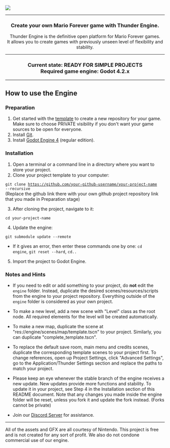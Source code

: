 <img src="https://nx.wtf/s/ckNQqDTNRrb9r89/download/Frame_17.png">

------------
<h3 align="center">
Create your own Mario Forever game with Thunder Engine.
</h3>

<div align="center">
Thunder Engine is the definitive open platform for Mario Forever games.<br/>
It allows you to create games with previously unseen level of flexibility and stability.
</div>

------------

<h3 align="center">
Current state: READY FOR SIMPLE PROJECTS<br/>
Required game engine: Godot 4.2.x
</h3>

------------
<h2>How to use the Engine</h2>

<h3>Preparation</h3>

1. Get started with the [template](https://github.com/Thunder-Engine-Dev/te-template) to create a new repository for your game. Make sure to choose PRIVATE visibility if you don't want your game sources to be open for everyone.
2. Install [Git](https://git-scm.com/downloads).
3. Install [Godot Engine 4](https://godotengine.org/) (regular edition).

<h3>Installation</h3>

1. Open a terminal or a command line in a directory where you want to store your project.<br/>
2. Clone your project template to your computer:

<code>git clone https://github.com/your-github-username/your-project-name --recursive</code><br/>
(Replace the github link there with your own github project repository link that you made in Preparation stage)<br/>

3. After cloning the project, navigate to it:

<code>cd your-project-name</code>

4. Update the engine:

<code>git submodule update --remote</code><br/>
- If it gives an error, then enter these commands one by one: <code>cd engine</code>, <code>git reset --hard</code>, <code>cd..</code>

5. Import the project to Godot Engine.

<h3>Notes and Hints</h3>

- If you need to edit or add something to your project, do **not** edit the <code>engine</code> folder. Instead, duplicate the desired scenes/resources/scripts from the engine to your project repository. Everything outside of the <code>engine</code> folder is considered as your own project.

- To make a new level, add a new scene with "Level" class as the root node. All required elements for the level will be created automatically.

- To make a new map, duplicate the scene at "res://engine/scenes/map/template.tscn" to your project. Similarly, you can duplicate "complete_template.tscn".

- To replace the default save room, main menu and credits scenes, duplicate the corresponding template scenes to your project first. To change references, open up Project Settings, click "Advanced Settings", go to the Application/Thunder Settings section and replace the paths to match your project.

- Please keep an eye whenever the stable branch of the engine receives a new update. New updates provide more functions and stability. To update it in your project, see Step 4 in the Installation section of this README document. Note that any changes you made inside the engine folder will be reset, unless you fork it and update the fork instead. (Forks cannot be private)

- Join our [Discord Server](https://discord.gg/VwgV6GmwXv) for assistance.

------------
All of the assets and GFX are all courtesy of Nintendo. This project is free and is not created for any sort of profit. We also do not condone commercial use of our engine.
